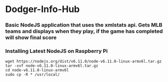 # Dodger-Info-Hub

### Basic NodeJS application that uses the xmlstats api. Gets MLB teams and displays when they play, if the game has completed will show final score


### Installing Latest NodeJS on Raspberry Pi

```
wget https://nodejs.org/dist/v6.11.0/node-v6.11.0-linux-armv6l.tar.gz 
tar -xvf node-v6.11.0-linux-armv6l.tar.gz 
cd node-v6.11.0-linux-armv6l
sudo cp -R * /usr/local/
```

